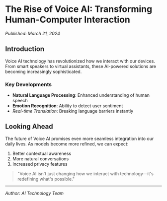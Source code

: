 # The Rise of Voice AI: Transforming Human-Computer Interaction

*Published: March 21, 2024*

## Introduction

Voice AI technology has revolutionized how we interact with our devices. From smart speakers to virtual assistants, these AI-powered solutions are becoming increasingly sophisticated.

### Key Developments

- **Natural Language Processing**: Enhanced understanding of human speech
- **Emotion Recognition**: Ability to detect user sentiment
- *Real-time Translation*: Breaking language barriers instantly

## Looking Ahead

The future of Voice AI promises even more seamless integration into our daily lives. As models become more refined, we can expect:

1. Better contextual awareness
2. More natural conversations
3. Increased privacy features

> "Voice AI isn't just changing how we interact with technology—it's redefining what's possible."

---
*Author: AI Technology Team*

